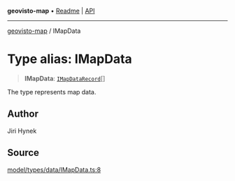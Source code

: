 **geovisto-map** • [Readme](../README.md) \| [API](../globals.md)

***

[geovisto-map](../README.md) / IMapData

# Type alias: IMapData

> **IMapData**: [`IMapDataRecord`](IMapDataRecord.md)[]

The type represents map data.

## Author

Jiri Hynek

## Source

[model/types/data/IMapData.ts:8](https://github.com/geovisto/geovisto-map/blob/5ee2cb5d45c19062fc8fc6beefa2848c076518b6/src/model/types/data/IMapData.ts#L8)
